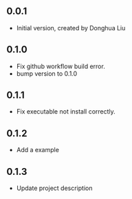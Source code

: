 ## 0.0.1

- Initial version, created by Donghua Liu

## 0.1.0

- Fix github workflow build error.
- bump version to 0.1.0

## 0.1.1

- Fix executable not install correctly.

## 0.1.2

- Add a example

## 0.1.3

- Update project description
